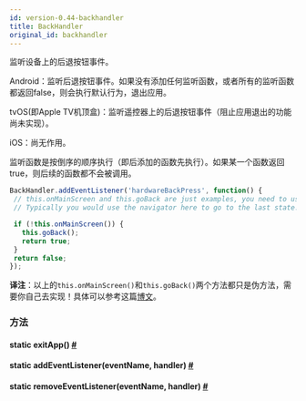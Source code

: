 ```yaml
---
id: version-0.44-backhandler
title: BackHandler
original_id: backhandler
---
```


监听设备上的后退按钮事件。

Android：监听后退按钮事件。如果没有添加任何监听函数，或者所有的监听函数都返回false，则会执行默认行为，退出应用。 

tvOS(即Apple TV机顶盒)：监听遥控器上的后退按钮事件（阻止应用退出的功能尚未实现）。

iOS：尚无作用。

监听函数是按倒序的顺序执行（即后添加的函数先执行）。如果某一个函数返回true，则后续的函数都不会被调用。

```javascript
BackHandler.addEventListener('hardwareBackPress', function() {
 // this.onMainScreen and this.goBack are just examples, you need to use your own implementation here
 // Typically you would use the navigator here to go to the last state.

 if (!this.onMainScreen()) {
   this.goBack();
   return true;
 }
 return false;
});
```

__译注__：以上的`this.onMainScreen()`和`this.goBack()`两个方法都只是伪方法，需要你自己去实现！具体可以参考这篇[博文](http://bbs.reactnative.cn/topic/480)。

### 方法

<div class="props">
	<div class="prop"><h4 class="propTitle"><a class="anchor" name="exitapp"></a><span class="propType">static </span>exitApp<span class="propType">()</span> <a class="hash-link" href="#exitapp">#</a></h4></div>
	<div class="prop"><h4 class="propTitle"><a class="anchor" name="addeventlistener"></a><span class="propType">static </span>addEventListener<span class="propType">(eventName, handler)</span> <a class="hash-link" href="#addeventlistener">#</a></h4></div>
	<div class="prop"><h4 class="propTitle"><a class="anchor" name="removeeventlistener"></a><span class="propType">static </span>removeEventListener<span class="propType">(eventName, handler)</span> <a class="hash-link" href="#removeeventlistener">#</a></h4></div>
</div>
